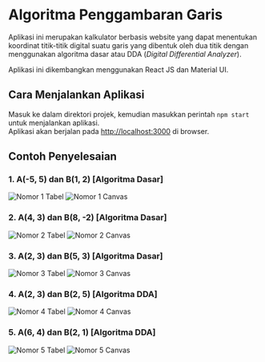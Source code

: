 # Algoritma Penggambaran Garis

Aplikasi ini merupakan kalkulator berbasis website yang dapat menentukan koordinat titik-titik digital suatu garis yang dibentuk oleh dua titik dengan menggunakan algoritma dasar atau DDA (*Digital Differential Analyzer*).

Aplikasi ini dikembangkan menggunakan React JS dan Material UI.

## Cara Menjalankan Aplikasi

Masuk ke dalam direktori projek, kemudian masukkan perintah `npm start` untuk menjalankan aplikasi. <br/>
Aplikasi akan berjalan pada [http://localhost:3000](http://localhost:3000) di browser.

## Contoh Penyelesaian
### 1. A(-5, 5) dan B(1, 2) [Algoritma Dasar]
![Nomor 1 Tabel](https://github.com/user-attachments/assets/9d4c18a1-3d30-48ab-88d2-d52acb362202)
![Nomor 1 Canvas](https://github.com/user-attachments/assets/6695b709-796f-478e-a8e8-0650fff346d7)

### 2. A(4, 3) dan B(8, -2) [Algoritma Dasar]
![Nomor 2 Tabel](https://github.com/user-attachments/assets/263813e2-4607-4e81-9608-4172f89e267f)
![Nomor 2 Canvas](https://github.com/user-attachments/assets/ceafdd26-194d-4ac0-9cab-82a7743ea773)

### 3. A(2, 3) dan B(5, 3) [Algoritma Dasar]
![Nomor 3 Tabel](https://github.com/user-attachments/assets/218b8727-1c76-4720-82eb-e33b62b9dc4a)
![Nomor 3 Canvas](https://github.com/user-attachments/assets/c8890ccb-e166-4e3b-a4a9-f2893d96fe85)

### 4. A(2, 3) dan B(2, 5) [Algoritma DDA]
![Nomor 4 Tabel](https://github.com/user-attachments/assets/b6e53867-c12c-4f70-984d-2dab866576fc)
![Nomor 4 Canvas](https://github.com/user-attachments/assets/15b13c0a-fd6b-4b26-951a-1271670567ad)

### 5. A(6, 4) dan B(2, 1) [Algoritma DDA]
![Nomor 5 Tabel](https://github.com/user-attachments/assets/dc63b124-b4f0-482d-8775-d365ccdf10dc)
![Nomor 5 Canvas](https://github.com/user-attachments/assets/01d819c2-f932-4aed-8517-00a3f5b3710b)
